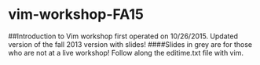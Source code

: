 # vim-workshop-FA15
##Introduction to Vim workshop first operated on 10/26/2015. Updated version of the fall 2013 version with slides! 
####Slides in grey are for those who are not at a live workshop! Follow along the editime.txt file with vim. 
